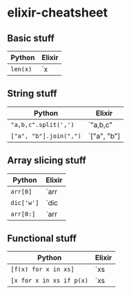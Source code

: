 # elixir-cheatsheet

## Basic stuff

| Python 	| Elixir 	|
|-------- |--------	|
|`len(x)` | `x |> length`|

## String stuff

| Python 	| Elixir 	|
|-------- |--------	|
|`"a,b,c".split(',')` | `"a,b,c" |> String.split(",")`|
|`["a", "b"].join(",")` | `["a", "b"] |> Enum.join(",")`|


## Array slicing stuff

| Python 	| Elixir 	|
|-------- |--------	|
|`arr[0]` | `arr |> Enum.at(0)`|
|`dic['w']` | `dic |> Map.fetch!("w")`|
|`arr[0:]` | `arr |> Enum.slice(1..-1)`|

## Functional stuff

| Python 	| Elixir 	|
|-------- |--------	|
|`[f(x) for x in xs]` | `xs |> Enum.map(fn x -> f x end)`|
|`[x for x in xs if p(x)` | `xs |> Enum.filter(fn x -> p x end)`|
